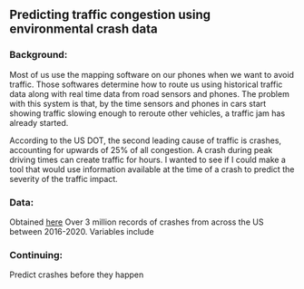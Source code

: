 ## Predicting traffic congestion using environmental crash data

### Background:
Most of us use the mapping software on our phones when we want to avoid traffic. Those softwares determine how to route us using historical traffic data along with real time data from road sensors and phones. The problem with this system is that, by the time sensors and phones in cars start showing traffic slowing enough to reroute other vehicles, a traffic jam has already started.

According to the US DOT, the second leading cause of traffic is crashes, accounting for upwards of 25% of all congestion. A crash during peak driving times can create traffic for hours. I wanted to see if I could make a tool that would use information available at the time of a crash to predict the severity of the traffic impact. 

### Data:
Obtained [here](https://www.kaggle.com/sobhanmoosavi/us-accidents)
Over 3 million records of crashes from across the US between 2016-2020. Variables include  
### Continuing:
Predict crashes before they happen
